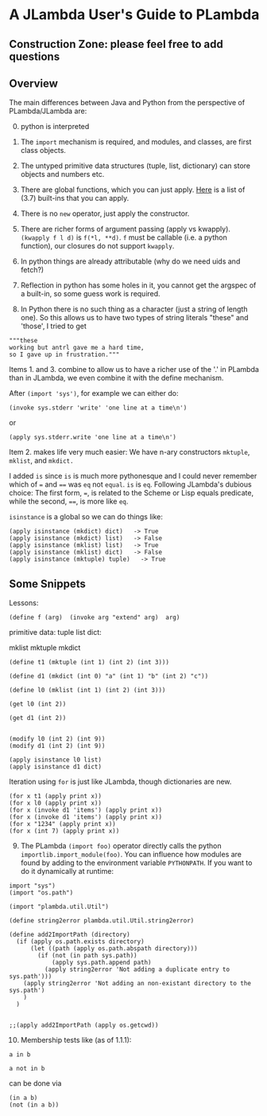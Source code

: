 # A JLambda User's Guide to PLambda


Construction Zone: please feel free to add questions
----------------------------------------------------

## Overview

The main differences between Java and Python from the perspective
of PLambda/JLambda are:

0. python is interpreted

1. The `import` mechanism is required, and modules, and classes, are first class objects.

2. The untyped primitive data structures (tuple, list, dictionary) can store objects and numbers etc.

3. There are global functions, which you can just apply. [Here](https://docs.python.org/3.7/library/functions.html) 
is a list of (3.7) built-ins that you can apply.

4. There is no `new` operator, just apply the constructor.

5. There are richer forms of argument passing (apply vs kwapply). `(kwapply f l d)` is `f(*l, **d)`.
`f` must be callable (i.e. a python function), our closures do not support `kwapply`.

6. In python things are already attributable (why do we need uids and fetch?)

7. Reflection in python has some holes in it, you cannot get the argspec of a built-in, so some guess work is required.

8. In Python there is no such thing as a character (just a string of length one). So this allows us
to have two types of string literals "these" and 'those', I tried to get 
```
"""these
working but antrl gave me a hard time, 
so I gave up in frustration."""
```

Items 1. and  3. combine to allow us to have a richer use of the '.' in PLambda
than in JLambda, we even combine it with the define mechanism.

After `(import 'sys')`, for example we can either do:
```
(invoke sys.stderr 'write' 'one line at a time\n')
```
or
```
(apply sys.stderr.write 'one line at a time\n')
```

Item 2. makes life very much easier: We have n-ary constructors `mktuple`,
`mklist`, and `mkdict.`


I added `is` since `is` is much more pythonesque and I could never
remember which of `=` and `==` was `eq` not `equal`.
`is` is `eq`. Following JLambda's dubious choice:
The first form, `=`, is related to the Scheme or Lisp equals
predicate, while the second, `==`, is more like `eq`.

`isinstance` is a global so we can do things like:
```
(apply isinstance (mkdict) dict)   -> True
(apply isinstance (mkdict) list)   -> False
(apply isinstance (mklist) list)   -> True
(apply isinstance (mklist) dict)   -> False
(apply isinstance (mktuple) tuple)   -> True
```

## Some Snippets

Lessons:

```
(define f (arg)  (invoke arg "extend" arg)  arg)
```
primitive data: tuple list dict:

mklist mktuple mkdict
```
(define t1 (mktuple (int 1) (int 2) (int 3)))

(define d1 (mkdict (int 0) "a" (int 1) "b" (int 2) "c"))

(define l0 (mklist (int 1) (int 2) (int 3)))

(get l0 (int 2))

(get d1 (int 2))


(modify l0 (int 2) (int 9))
(modify d1 (int 2) (int 9))

(apply isinstance l0 list)
(apply isinstance d1 dict)
```
Iteration using `for` is just like JLambda, though dictionaries
are new.
```
(for x t1 (apply print x))
(for x l0 (apply print x))
(for x (invoke d1 'items') (apply print x))
(for x (invoke d1 'items') (apply print x))
(for x "1234" (apply print x))
(for x (int 7) (apply print x))
```

9. The PLambda `(import foo)` operator directly  calls the python `importlib.import_module(foo)`.
You can influence how modules are found by adding to the environment variable `PYTHONPATH`.
If you want to do it dynamically at runtime:
```
import "sys")
(import "os.path")

(import "plambda.util.Util")

(define string2error plambda.util.Util.string2error)

(define add2ImportPath (directory)
  (if (apply os.path.exists directory)
      (let ((path (apply os.path.abspath directory)))
        (if (not (in path sys.path))
            (apply sys.path.append path)
          (apply string2error 'Not adding a duplicate entry to sys.path')))
    (apply string2error 'Not adding an non-existant directory to the sys.path')
    )
  )


;;(apply add2ImportPath (apply os.getcwd))
```

10. Membership tests like (as of 1.1.1):
```
a in b

a not in b
```
can be done via
```
(in a b)
(not (in a b))
```